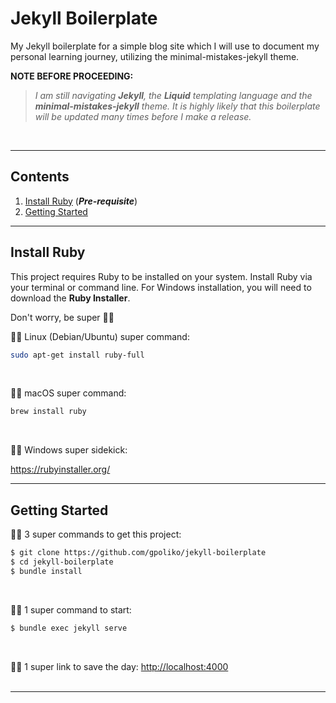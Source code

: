 # Jekyll Boilerplate
My Jekyll boilerplate for a simple blog site which I will use to document my personal learning journey, utilizing the minimal-mistakes-jekyll theme.

**NOTE BEFORE PROCEEDING:**
> *I am still navigating **Jekyll**, the **Liquid** templating language and the **minimal-mistakes-jekyll** theme. It is highly likely that this boilerplate will be updated many times before I make a release.*

</br>

---
## Contents
1. [Install Ruby](#install-ruby) (***Pre-requisite***)
2. [Getting Started](#getting-started)
---
## Install Ruby
This project requires Ruby to be installed on your system. Install Ruby via your terminal or command line. For Windows installation, you will need to download the **Ruby Installer**.

Don't worry, be super :superhero_man:

:superhero_man: Linux (Debian/Ubuntu) super command:

```sh
sudo apt-get install ruby-full
```
<br/>

:superhero_man: macOS super command:

```sh
brew install ruby
```
<br/>

:superhero_man: Windows super sidekick:

https://rubyinstaller.org/
<br/>

---
## Getting Started

:superhero_man: 3 super commands to get this project:

```sh
$ git clone https://github.com/gpoliko/jekyll-boilerplate
$ cd jekyll-boilerplate
$ bundle install
```
<br/>

:superhero_man: 1 super command to start:

```sh
$ bundle exec jekyll serve
```
<br/>

:superhero_man: 1 super link to save the day: [http://localhost:4000](http://localhost:4000/)
<br/>
<br/>

---


